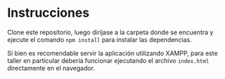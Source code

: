 # Instrucciones

Clone este repositorio, luego diríjase a la carpeta donde se encuentra y ejecute
el comando `npm install` para instalar las dependencias.

Si bien es recomendable servir la aplicación utilizando XAMPP, para este taller
en particular debería funcionar ejecutando el archivo `index.html` directamente
en el navegador.